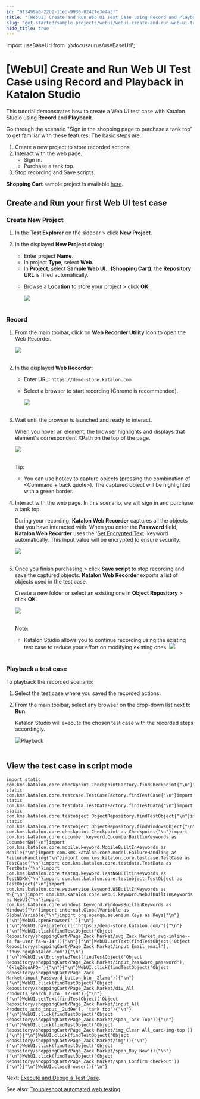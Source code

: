 ```yaml
---
id: "913499a0-22b2-11ed-9930-0242fe3e4a3f"
title: "[WebUI] Create and Run Web UI Test Case using Record and Playback in Katalon Studio"
slug: "get-started/sample-projects/webui/webui-create-and-run-web-ui-test-case-using-record-and-playback-in-katalon-studio"
hide_title: true
---
```

import useBaseUrl from '@docusaurus/useBaseUrl';


# <a id="id" class="anchor_top_offset"/><a id="ariaid-title1" class="anchor_top_offset"/>[WebUI] Create and Run Web UI Test Case using Record and Playback in <span xmlns="http://www.w3.org/1999/xhtml" className="ph">Katalon Studio</span> 

<p xmlns="http://www.w3.org/1999/xhtml" className="p">This tutorial demonstrates how to create a Web UI test case with   <span className="ph">Katalon Studio</span> using <strong className="ph b">Record</strong> and   <strong className="ph b">Playback</strong>.</p> 
<p xmlns="http://www.w3.org/1999/xhtml" className="p">Go through the scenario "Sign in the shopping page to purchase a   tank top" to get familiar with these features. The basic steps   are:</p> 
<ol xmlns="http://www.w3.org/1999/xhtml" className="ol"><li className="li">Create a new project to store recorded actions.</li><li className="li">Interact with the web page.      <ul className="ul"><li className="li">Sign in.</li><li className="li">Purchase a tank top.</li></ul>   </li><li className="li">Stop recording and Save scripts.</li></ol> 
<p xmlns="http://www.w3.org/1999/xhtml" className="p">   <strong className="ph b">Shopping Cart</strong> sample project is available <a className="xref j-external-link" href="https://github.com/katalon-studio-samples/shopping-cart-tests" target="_blank">here</a>.</p> 

## <a id="id_1" class="anchor_top_offset"/>Create and Run your first Web UI test case


### <a id="id_2" class="anchor_top_offset"/>Create New Project

<ol xmlns="http://www.w3.org/1999/xhtml" className="ol"><li className="li">     <p className="p">In the <strong className="ph b">Test Explorer</strong> on the sidebar &gt; click       <strong className="ph b">New Project</strong>.</p>   </li><li className="li">     <p className="p">In the displayed <strong className="ph b">New Project</strong> dialog:</p>     <ul className="ul"><li className="li">Enter project <strong className="ph b">Name</strong>.</li><li className="li">In project <strong className="ph b">Type</strong>, select         <strong className="ph b">Web</strong>.</li><li className="li">In <strong className="ph b">Project</strong>, select <strong className="ph b">Sample Web           UI...(Shopping Cart)</strong>, the <strong className="ph b">Repository URL</strong>         is filled automatically.</li><li className="li">         <p className="p">Browse a <strong className="ph b">Location</strong> to store your project &gt;           click <strong className="ph b">OK</strong>.</p>         <p className="p">           <img className="image" src={useBaseUrl("https://github.com/katalon-studio/docs-images/raw/master/katalon-studio/docs/recording-webui-test/new-project.png")} width={750} /><br /><br />         </p>       </li></ul>   </li></ol> 

### <a id="id_3" class="anchor_top_offset"/>Record

<ol xmlns="http://www.w3.org/1999/xhtml" className="ol"><li className="li"><p className="p">From the main toolbar, click on <strong className="ph b">Web Recorder Utility</strong> icon to open the Web Recorder.</p><p className="p"><img className="image" src={useBaseUrl("https://github.com/katalon-studio/docs-images/raw/master/katalon-studio/docs/recording-webui-test/web-record-icon.png")} width={200} /><br /><br /></p></li><li className="li"><p className="p">In the displayed <strong className="ph b">Web Recorder</strong>:</p><ul className="ul"><li className="li">Enter URL: <code className="ph codeph">https://demo-store.katalon.com</code>.</li><li className="li"><p className="p">Select a browser to start recording (Chrome is recommended).</p><p className="p"><img className="image" src={useBaseUrl("https://github.com/katalon-studio/docs-images/raw/master/katalon-studio/docs/recording-webui-test/selectb-browser.png")} width={750} /><br /><br /></p></li></ul></li><li className="li"><p className="p">Wait until the browser is launched and ready to interact.</p><p className="p">When you hover an element, the browser highlights and displays that element's correspondent XPath on the top of the page.</p><p className="p"><img className="image" src={useBaseUrl("https://github.com/katalon-studio/docs-images/raw/master/katalon-studio/docs/recording-webui-test/xpath.png")} /><br /><br /></p><div className="note tip note_tip"><span className="note__title">Tip:</span> <ul className="ul"><li className="li"><p className="p">You can use hotkey to capture objects (pressing the combination of &lt;Command + back quote&gt;). The captured object will be highlighted with a green border.</p></li></ul></div></li><li className="li"><p className="p">Interact with the web page. In this scenario, we will sign in and purchase a tank top.</p><p className="p">During your recording, <strong className="ph b">Katalon Web Recorder</strong> captures all the objects that you have interacted with. When you enter the <strong className="ph b">Password</strong> field, <strong className="ph b">Katalon Web Recorder</strong> uses the '<a className="xref" href="/docs/author/keywords/keyword-description-in-katalon-studio/web-ui-keywords/webui-set-encrypted-text">Set Encrypted Text</a>' keyword automatically. This input value will be encrypted to ensure security.</p><p className="p"><img className="image" src={useBaseUrl("https://github.com/katalon-studio/docs-images/raw/master/katalon-studio/docs/recording-webui-test/recorded-actions.png")} width={750} /><br /><br /></p></li><li className="li"><p className="p">Once you finish purchasing &gt; click <strong className="ph b">Save script</strong> to stop recording and save the captured objects. <strong className="ph b">Katalon Web Recorder</strong> exports a list of objects used in the test case.</p><p className="p">Create a new folder or select an existing one in <strong className="ph b">Object Repository</strong> &gt; click <strong className="ph b">OK</strong>.</p><p className="p"><img className="image" src={useBaseUrl("https://github.com/katalon-studio/docs-images/raw/master/katalon-studio/docs/recording-webui-test/select-repo.png")} width={750} /><br /><br /></p><div className="note note note_note"><span className="note__title">Note:</span> <ul className="ul"><li className="li"><span className="ph">Katalon Studio</span> allows you to continue recording using the existing test case to reduce your effort on modifying existing ones. <img className="image" src={useBaseUrl("https://github.com/katalon-studio/docs-images/raw/master/katalon-studio/docs/recording-webui-test/test-case-modifying.png")} width={750} /><br /><br /> </li></ul></div></li></ol> 

### <a id="id_4" class="anchor_top_offset"/>Playback a test case

<p xmlns="http://www.w3.org/1999/xhtml" className="p">To playback the recorded scenario:</p> 
<ol xmlns="http://www.w3.org/1999/xhtml" className="ol"><li className="li">Select the test case where you saved the recorded actions.</li><li className="li">     <p className="p">From the main toolbar, select any browser on the drop-down list       next to <strong className="ph b">Run</strong>.</p>     <p className="p">Katalon Studio will execute the chosen test case with the       recorded steps accordingly.</p>     <p className="p">       <img className="image" src={useBaseUrl("https://github.com/katalon-studio/docs-images/raw/master/katalon-studio/docs/healthcare-samples/KS-TOOLBAR-Chrome.png")} width={250} alt="Playback" /><br /><br />     </p>   </li></ol> 

## <a id="id_5" class="anchor_top_offset"/>View the test case in script mode

<pre xmlns="http://www.w3.org/1999/xhtml" className="pre codeblock"><code>import static com.kms.katalon.core.checkpoint.CheckpointFactory.findCheckpoint{"\n"}import static com.kms.katalon.core.testcase.TestCaseFactory.findTestCase{"\n"}import static com.kms.katalon.core.testdata.TestDataFactory.findTestData{"\n"}import static com.kms.katalon.core.testobject.ObjectRepository.findTestObject{"\n"}import static com.kms.katalon.core.testobject.ObjectRepository.findWindowsObject{"\n"}import com.kms.katalon.core.checkpoint.Checkpoint as Checkpoint{"\n"}import com.kms.katalon.core.cucumber.keyword.CucumberBuiltinKeywords as CucumberKW{"\n"}import com.kms.katalon.core.mobile.keyword.MobileBuiltInKeywords as Mobile{"\n"}import com.kms.katalon.core.model.FailureHandling as FailureHandling{"\n"}import com.kms.katalon.core.testcase.TestCase as TestCase{"\n"}import com.kms.katalon.core.testdata.TestData as TestData{"\n"}import com.kms.katalon.core.testng.keyword.TestNGBuiltinKeywords as TestNGKW{"\n"}import com.kms.katalon.core.testobject.TestObject as TestObject{"\n"}import com.kms.katalon.core.webservice.keyword.WSBuiltInKeywords as WS{"\n"}import com.kms.katalon.core.webui.keyword.WebUiBuiltInKeywords as WebUI{"\n"}import com.kms.katalon.core.windows.keyword.WindowsBuiltinKeywords as Windows{"\n"}import internal.GlobalVariable as GlobalVariable{"\n"}import org.openqa.selenium.Keys as Keys{"\n"}{"\n"}WebUI.openBrowser(''){"\n"}{"\n"}WebUI.navigateToUrl('https://demo-store.katalon.com/'){"\n"}{"\n"}WebUI.click(findTestObject('Object Repository/shoppingCart/Page_Zack Market/svg_Zack Market_svg-inline--fa fa-user fa-w-14')){"\n"}{"\n"}WebUI.setText(findTestObject('Object Repository/shoppingCart/Page_Zack Market/input_Email_email'), 'thuy.ngo@katalon.com'){"\n"}{"\n"}WebUI.setEncryptedText(findTestObject('Object Repository/shoppingCart/Page_Zack Market/input_Password_password'), 'GklqZBguAPQ='){"\n"}{"\n"}WebUI.click(findTestObject('Object Repository/shoppingCart/Page_Zack Market/input_Password_button_btn__2lzmo')){"\n"}{"\n"}WebUI.click(findTestObject('Object Repository/shoppingCart/Page_Zack Market/div_All Products_search_auto__TZ-uB')){"\n"}{"\n"}WebUI.setText(findTestObject('Object Repository/shoppingCart/Page_Zack Market/input_All Products_auto_input__2ud9e'), 'tank top'){"\n"}{"\n"}WebUI.click(findTestObject('Object Repository/shoppingCart/Page_Zack Market/span_Tank Top')){"\n"}{"\n"}WebUI.click(findTestObject('Object Repository/shoppingCart/Page_Zack Market/img_Clear All_card-img-top')){"\n"}{"\n"}WebUI.click(findTestObject('Object Repository/shoppingCart/Page_Zack Market/img')){"\n"}{"\n"}WebUI.click(findTestObject('Object Repository/shoppingCart/Page_Zack Market/span_Buy Now')){"\n"}{"\n"}WebUI.click(findTestObject('Object Repository/shoppingCart/Page_Zack Market/span_Confirm checkout')){"\n"}{"\n"}WebUI.closeBrowser(){"\n"}</code></pre> 
<p xmlns="http://www.w3.org/1999/xhtml" className="p">Next: <a className="xref" href="/docs/execute/execute-tests-with-katalon-studio/execute-a-test-case">Execute     and Debug a Test Case</a>.</p> 
<p xmlns="http://www.w3.org/1999/xhtml" className="p">See also:  <a className="xref" href="/docs/author/troubleshooting-for-test-authoring/troubleshoot-web-automated-testing/troubleshoot-web-test-execution-exceptions-overview">Troubleshoot     automated web testing</a>.</p> 
